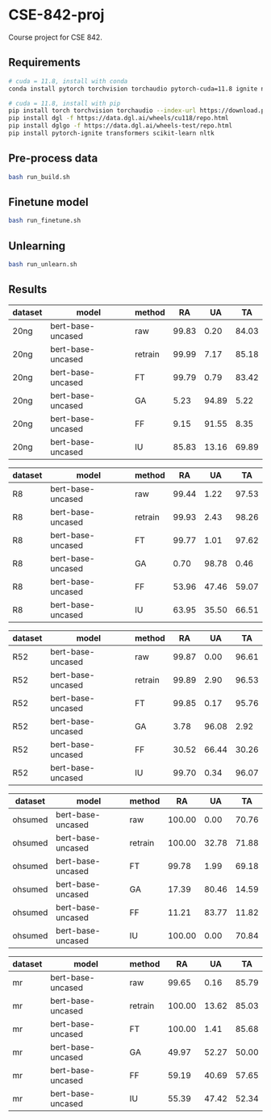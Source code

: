 # CSE-842-proj
Course project for CSE 842.

## Requirements
<!-- [PyTorch](https://pytorch.org/get-started/locally/) [DGL](https://www.dgl.ai/pages/start.html) [PyTorch-Ignite](https://pytorch-ignite.ai/how-to-guides/01-installation/) [Transformer](https://huggingface.co/transformers/v4.2.2/installation.html) -->
```bash
# cuda = 11.8, install with conda
conda install pytorch torchvision torchaudio pytorch-cuda=11.8 ignite nltk scikit-learn dgl transformers -c pytorch -c nvidia -c dglteam/label/cu118 -c huggingface
```
```bash
# cuda = 11.8, install with pip
pip install torch torchvision torchaudio --index-url https://download.pytorch.org/whl/cu118
pip install dgl -f https://data.dgl.ai/wheels/cu118/repo.html
pip install dglgo -f https://data.dgl.ai/wheels-test/repo.html
pip install pytorch-ignite transformers scikit-learn nltk
```

## Pre-process data

```bash
bash run_build.sh
```

## Finetune model

```bash
bash run_finetune.sh
```

## Unlearning

```bash
bash run_unlearn.sh
```

## Results
 | dataset | model | method | RA | UA | TA | 
 | --- | --- | --- | --- | --- | --- | 
 | 20ng | bert-base-uncased | raw | 99.83 | 0.20 | 84.03 | 
 | 20ng | bert-base-uncased | retrain | 99.99 | 7.17 | 85.18 | 
 | 20ng | bert-base-uncased | FT | 99.79 | 0.79 | 83.42 | 
 | 20ng | bert-base-uncased | GA | 5.23 | 94.89 | 5.22 | 
 | 20ng | bert-base-uncased | FF | 9.15 | 91.55 | 8.35 | 
 | 20ng | bert-base-uncased | IU | 85.83 | 13.16 | 69.89 | 

 | dataset | model | method | RA | UA | TA | 
 | --- | --- | --- | --- | --- | --- | 
 | R8 | bert-base-uncased | raw | 99.44 | 1.22 | 97.53 | 
 | R8 | bert-base-uncased | retrain | 99.93 | 2.43 | 98.26 | 
 | R8 | bert-base-uncased | FT | 99.77 | 1.01 | 97.62 | 
 | R8 | bert-base-uncased | GA | 0.70 | 98.78 | 0.46 | 
 | R8 | bert-base-uncased | FF | 53.96 | 47.46 | 59.07 | 
 | R8 | bert-base-uncased | IU | 63.95 | 35.50 | 66.51 | 

 | dataset | model | method | RA | UA | TA | 
 | --- | --- | --- | --- | --- | --- | 
 | R52 | bert-base-uncased | raw | 99.87 | 0.00 | 96.61 | 
 | R52 | bert-base-uncased | retrain | 99.89 | 2.90 | 96.53 | 
 | R52 | bert-base-uncased | FT | 99.85 | 0.17 | 95.76 | 
 | R52 | bert-base-uncased | GA | 3.78 | 96.08 | 2.92 | 
 | R52 | bert-base-uncased | FF | 30.52 | 66.44 | 30.26 | 
 | R52 | bert-base-uncased | IU | 99.70 | 0.34 | 96.07 | 

 | dataset | model | method | RA | UA | TA | 
 | --- | --- | --- | --- | --- | --- | 
 | ohsumed | bert-base-uncased | raw | 100.00 | 0.00 | 70.76 | 
 | ohsumed | bert-base-uncased | retrain | 100.00 | 32.78 | 71.88 | 
 | ohsumed | bert-base-uncased | FT | 99.78 | 1.99 | 69.18 | 
 | ohsumed | bert-base-uncased | GA | 17.39 | 80.46 | 14.59 | 
 | ohsumed | bert-base-uncased | FF | 11.21 | 83.77 | 11.82 | 
 | ohsumed | bert-base-uncased | IU | 100.00 | 0.00 | 70.84 | 

 | dataset | model | method | RA | UA | TA | 
 | --- | --- | --- | --- | --- | --- | 
 | mr | bert-base-uncased | raw | 99.65 | 0.16 | 85.79 | 
 | mr | bert-base-uncased | retrain | 100.00 | 13.62 | 85.03 | 
 | mr | bert-base-uncased | FT | 100.00 | 1.41 | 85.68 | 
 | mr | bert-base-uncased | GA | 49.97 | 52.27 | 50.00 | 
 | mr | bert-base-uncased | FF | 59.19 | 40.69 | 57.65 | 
 | mr | bert-base-uncased | IU | 55.39 | 47.42 | 52.34 | 

